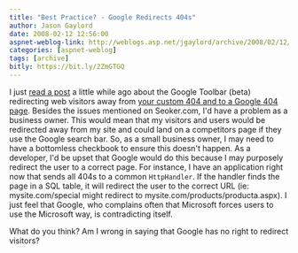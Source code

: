 ```yaml
---
title: "Best Practice? - Google Redirects 404s"
author: Jason Gaylord
date: 2008-02-12 12:56:00
aspnet-weblog-link: http://weblogs.asp.net/jgaylord/archive/2008/02/12/best-practice-google-redirects-404s.aspx
categories: [aspnet-weblog]
tags: [archive]
bitly: https://bit.ly/2ZmGTGQ
---
```


I just [read a post](http://seoker.com/2008/02/11/google-hijacking-404-error-pages/) a little while ago about the Google Toolbar (beta) redirecting web visitors away from [your custom 404 and to a Google 404 page](http://seoker.com/2008/02/11/google-hijacking-404-error-pages/). Besides the issues mentioned on Seoker.com, I'd have a problem as a business owner. This would mean that my visitors and users would be redirected away from my site and could land on a competitors page if they use the Google search bar. So, as a small business owner, I may need to have a bottomless checkbook to ensure this doesn't happen. As a developer, I'd be upset that Google would do this because I may purposely redirect the user to a correct page. For instance, I have an application right now that sends all 404s to a common `HttpHandler`. If the handler finds the page in a SQL table, it will redirect the user to the correct URL (ie: mysite.com/special might redirect to mysite.com/products/producta.aspx). I just feel that Google, who complains often that Microsoft forces users to use the Microsoft way, is contradicting itself.

What do you think? Am I wrong in saying that Google has no right to redirect visitors?